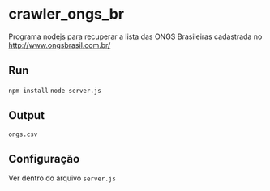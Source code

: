 # crawler_ongs_br
Programa nodejs para recuperar a lista das ONGS Brasileiras cadastrada no http://www.ongsbrasil.com.br/

## Run

`npm install`
`node server.js`

## Output

`ongs.csv`

## Configuração

Ver dentro do arquivo `server.js`

